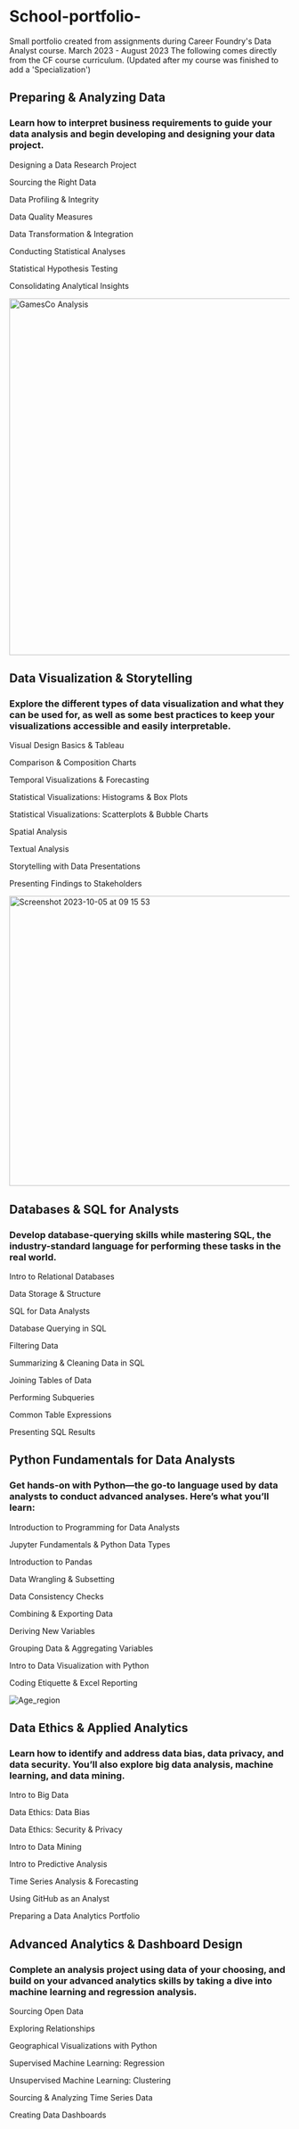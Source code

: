 # School-portfolio-
Small portfolio created from assignments during Career Foundry's Data Analyst course. March 2023 - August 2023
The following comes directly from the CF course curriculum. (Updated after my course was finished to add a 'Specialization') 


## Preparing & Analyzing Data

### Learn how to interpret business requirements to guide your data analysis and begin developing and designing your data project. 

Designing a Data Research Project

Sourcing the Right Data

Data Profiling & Integrity

Data Quality Measures

Data Transformation & Integration

Conducting Statistical Analyses

Statistical Hypothesis Testing

Consolidating Analytical Insights

<img width="640" alt="GamesCo Analysis" src="https://github.com/ECCotterman/School-portfolio-/assets/82326100/1d331847-2650-400f-afec-dceb7a4aeddf">


## Data Visualization & Storytelling

### Explore the different types of data visualization and what they can be used for, as well as some best practices to keep your visualizations accessible and easily interpretable.

Visual Design Basics & Tableau

Comparison & Composition Charts

Temporal Visualizations & Forecasting

Statistical Visualizations: Histograms & Box Plots

Statistical Visualizations: Scatterplots & Bubble Charts

Spatial Analysis

Textual Analysis

Storytelling with Data Presentations

Presenting Findings to Stakeholders

<img width="520" alt="Screenshot 2023-10-05 at 09 15 53" src="https://github.com/ECCotterman/School-portfolio-/assets/82326100/1b0e4b46-af18-425e-a207-2a697cd94efc">



## Databases & SQL for Analysts

### Develop database-querying skills while mastering SQL, the industry-standard language for performing these tasks in the real world.

Intro to Relational Databases

Data Storage & Structure

SQL for Data Analysts

Database Querying in SQL

Filtering Data

Summarizing & Cleaning Data in SQL

Joining Tables of Data

Performing Subqueries

Common Table Expressions

Presenting SQL Results



## Python Fundamentals for Data Analysts

### Get hands-on with Python—the go-to language used by data analysts to conduct advanced analyses. Here’s what you’ll learn:

Introduction to Programming for Data Analysts

Jupyter Fundamentals & Python Data Types

Introduction to Pandas

Data Wrangling & Subsetting

Data Consistency Checks

Combining & Exporting Data

Deriving New Variables

Grouping Data & Aggregating Variables

Intro to Data Visualization with Python

Coding Etiquette & Excel Reporting

![Age_region](https://github.com/ECCotterman/School-portfolio-/assets/82326100/50d45f66-3cb5-4207-a37f-ef3afcbe2253)


## Data Ethics & Applied Analytics

### Learn how to identify and address data bias, data privacy, and data security. You’ll also explore big data analysis, machine learning, and data mining.

Intro to Big Data

Data Ethics: Data Bias

Data Ethics: Security & Privacy

Intro to Data Mining

Intro to Predictive Analysis

Time Series Analysis & Forecasting

Using GitHub as an Analyst

Preparing a Data Analytics Portfolio



## Advanced Analytics & Dashboard Design

### Complete an analysis project using data of your choosing, and build on your advanced analytics skills by taking a dive into machine learning and regression analysis.

Sourcing Open Data

Exploring Relationships

Geographical Visualizations with Python

Supervised Machine Learning: Regression

Unsupervised Machine Learning: Clustering

Sourcing & Analyzing Time Series Data

Creating Data Dashboards

